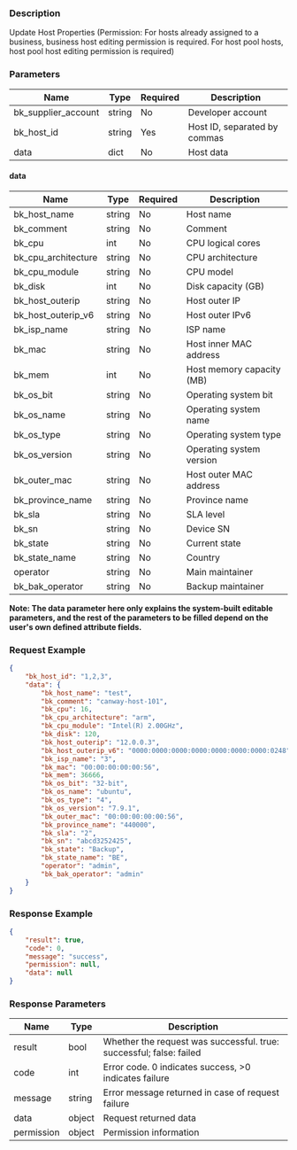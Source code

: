 ### Description

Update Host Properties (Permission: For hosts already assigned to a business, business host editing permission is
required. For host pool hosts, host pool host editing permission is required)

### Parameters

| Name                | Type   | Required | Description                  |
|---------------------|--------|----------|------------------------------|
| bk_supplier_account | string | No       | Developer account            |
| bk_host_id          | string | Yes      | Host ID, separated by commas |
| data                | dict   | No       | Host data                    |

#### data

| Name                | Type   | Required | Description               |
|---------------------|--------|----------|---------------------------|
| bk_host_name        | string | No       | Host name                 |
| bk_comment          | string | No       | Comment                   |
| bk_cpu              | int    | No       | CPU logical cores         |
| bk_cpu_architecture | string | No       | CPU architecture          |
| bk_cpu_module       | string | No       | CPU model                 |
| bk_disk             | int    | No       | Disk capacity (GB)        |
| bk_host_outerip     | string | No       | Host outer IP             |
| bk_host_outerip_v6  | string | No       | Host outer IPv6           |
| bk_isp_name         | string | No       | ISP name                  |
| bk_mac              | string | No       | Host inner MAC address    |
| bk_mem              | int    | No       | Host memory capacity (MB) |
| bk_os_bit           | string | No       | Operating system bit      |
| bk_os_name          | string | No       | Operating system name     |
| bk_os_type          | string | No       | Operating system type     |
| bk_os_version       | string | No       | Operating system version  |
| bk_outer_mac        | string | No       | Host outer MAC address    |
| bk_province_name    | string | No       | Province name             |
| bk_sla              | string | No       | SLA level                 |
| bk_sn               | string | No       | Device SN                 |
| bk_state            | string | No       | Current state             |
| bk_state_name       | string | No       | Country                   |
| operator            | string | No       | Main maintainer           |
| bk_bak_operator     | string | No       | Backup maintainer         |

**Note: The data parameter here only explains the system-built editable parameters, and the rest of the parameters to be
filled depend on the user's own defined attribute fields.**

### Request Example

```json
{
    "bk_host_id": "1,2,3",
    "data": {
        "bk_host_name": "test",
        "bk_comment": "canway-host-101",
        "bk_cpu": 16,
        "bk_cpu_architecture": "arm",
        "bk_cpu_module": "Intel(R) 2.00GHz",
        "bk_disk": 120,
        "bk_host_outerip": "12.0.0.3",
        "bk_host_outerip_v6": "0000:0000:0000:0000:0000:0000:0000:0248",
        "bk_isp_name": "3",
        "bk_mac": "00:00:00:00:00:56",
        "bk_mem": 36666,
        "bk_os_bit": "32-bit",
        "bk_os_name": "ubuntu",
        "bk_os_type": "4",
        "bk_os_version": "7.9.1",
        "bk_outer_mac": "00:00:00:00:00:56",
        "bk_province_name": "440000",
        "bk_sla": "2",
        "bk_sn": "abcd3252425",
        "bk_state": "Backup",
        "bk_state_name": "BE",
        "operator": "admin",
        "bk_bak_operator": "admin"
    }
}
```

### Response Example

```json
{
    "result": true,
    "code": 0,
    "message": "success",
    "permission": null,
    "data": null
}
```

### Response Parameters

| Name       | Type   | Description                                                         |
|------------|--------|---------------------------------------------------------------------|
| result     | bool   | Whether the request was successful. true: successful; false: failed |
| code       | int    | Error code. 0 indicates success, >0 indicates failure               |
| message    | string | Error message returned in case of request failure                   |
| data       | object | Request returned data                                               |
| permission | object | Permission information                                              |
